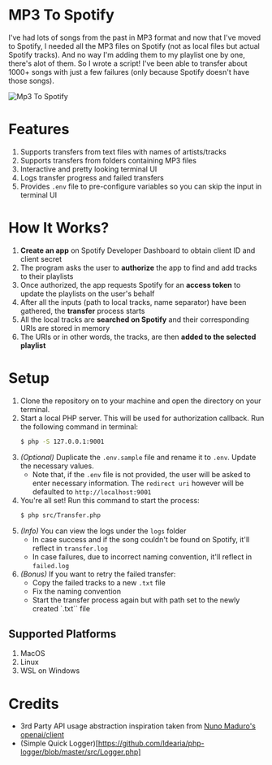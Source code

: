 # MP3 To Spotify
I've had lots of songs from the past in MP3 format and now that I've moved to Spotify, I needed all the MP3 files on Spotify (not as local files but actual Spotify tracks). And no way I'm adding them to my playlist one by one, there's alot of them. So I wrote a script! I've been able to transfer about 1000+ songs with just a few failures (only because Spotify doesn't have those songs).

![Mp3 To Spotify](https://github.com/shahlin/mp3-to-spotify/assets/32275018/77198a87-98a4-4a31-81bb-5a68236b1379)


# Features
1. Supports transfers from text files with names of artists/tracks
2. Supports transfers from folders containing MP3 files
3. Interactive and pretty looking terminal UI
4. Logs transfer progress and failed transfers
5. Provides `.env` file to pre-configure variables so you can skip the input in terminal UI

# How It Works?
1. **Create an app** on Spotify Developer Dashboard to obtain client ID and client secret
2. The program asks the user to **authorize** the app to find and add tracks to their playlists
3. Once authorized, the app requests Spotify for an **access token** to update the playlists on the user's behalf
4. After all the inputs (path to local tracks, name separator) have been gathered, the **transfer** process starts
5. All the local tracks are **searched on Spotify** and their corresponding URIs are stored in memory
6. The URIs or in other words, the tracks, are then **added to the selected playlist**

# Setup
1. Clone the repository on to your machine and open the directory on your terminal.
2. Start a local PHP server. This will be used for authorization callback. Run the following command in terminal:
    ```bash
    $ php -S 127.0.0.1:9001
    ```
3. *(Optional)* Duplicate the `.env.sample` file and rename it to `.env`. Update the necessary values.
    - Note that, if the `.env` file is not provided, the user will be asked to enter necessary information. The `redirect uri` however will be defaulted to `http://localhost:9001`
4. You're all set! Run this command to start the process:
    ```bash
    $ php src/Transfer.php
    ```
5. *(Info)* You can view the logs under the `logs` folder
    - In case success and if the song couldn't be found on Spotify, it'll reflect in `transfer.log`
    - In case failures, due to incorrect naming convention, it'll reflect in `failed.log`
6. *(Bonus)* If you want to retry the failed transfer:
    - Copy the failed tracks to a new `.txt` file
    - Fix the naming convention
    - Start the transfer process again but with path set to the newly created `.txt`` file

## Supported Platforms
1. MacOS
2. Linux
3. WSL on Windows

# Credits
- 3rd Party API usage abstraction inspiration taken from [Nuno Maduro's](https://twitter.com/enunomaduro) [openai/client](https://github.com/openai-php/client)
- (Simple Quick Logger)[https://github.com/Idearia/php-logger/blob/master/src/Logger.php]
